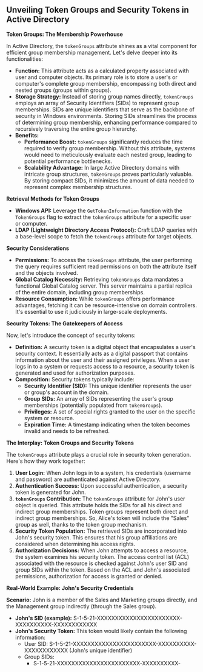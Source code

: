 ## Unveiling Token Groups and Security Tokens in Active Directory

**Token Groups: The Membership Powerhouse**

In Active Directory, the `tokenGroups` attribute shines as a vital component for efficient group membership management. Let's delve deeper into its functionalities:

* **Function:** This attribute acts as a calculated property associated with user and computer objects. Its primary role is to store a user's or computer's complete group membership, encompassing both direct and nested groups (groups within groups).
* **Storage Strategy:** Instead of storing group names directly, `tokenGroups` employs an array of Security Identifiers (SIDs) to represent group memberships. SIDs are unique identifiers that serve as the backbone of security in Windows environments. Storing SIDs streamlines the process of determining group membership, enhancing performance compared to recursively traversing the entire group hierarchy.
* **Benefits:**
    * **Performance Boost:** `tokenGroups` significantly reduces the time required to verify group membership. Without this attribute, systems would need to meticulously evaluate each nested group, leading to potential performance bottlenecks.
    * **Scalability Advantage:** In large Active Directory domains with intricate group structures, `tokenGroups` proves particularly valuable. By storing compact SIDs, it minimizes the amount of data needed to represent complex membership structures.

**Retrieval Methods for Token Groups**

* **Windows API:** Leverage the `GetTokenInformation` function with the `TokenGroups` flag to extract the `tokenGroups` attribute for a specific user or computer.
* **LDAP (Lightweight Directory Access Protocol):** Craft LDAP queries with a base-level scope to fetch the `tokenGroups` attribute for target objects.

**Security Considerations**

* **Permissions:** To access the `tokenGroups` attribute, the user performing the query requires sufficient read permissions on both the attribute itself and the objects involved.
* **Global Catalog Necessity:** Retrieving `tokenGroups` data mandates a functional Global Catalog server. This server maintains a partial replica of the entire domain, including group memberships.
* **Resource Consumption:** While `tokenGroups` offers performance advantages, fetching it can be resource-intensive on domain controllers. It's essential to use it judiciously in large-scale deployments.

**Security Tokens: The Gatekeepers of Access**

Now, let's introduce the concept of security tokens:

* **Definition:** A security token is a digital object that encapsulates a user's security context. It essentially acts as a digital passport that contains information about the user and their assigned privileges. When a user logs in to a system or requests access to a resource, a security token is generated and used for authorization purposes.
* **Composition:** Security tokens typically include:
    * **Security Identifier (SID):** This unique identifier represents the user or group's account in the domain.
    * **Group SIDs:** An array of SIDs representing the user's group memberships (potentially populated from `tokenGroups`).
    * **Privileges:** A set of special rights granted to the user on the specific system or resource.
    * **Expiration Time:** A timestamp indicating when the token becomes invalid and needs to be refreshed.

**The Interplay: Token Groups and Security Tokens**

The `tokenGroups` attribute plays a crucial role in security token generation. Here's how they work together:

1. **User Login:** When John logs in to a system, his credentials (username and password) are authenticated against Active Directory.
2. **Authentication Success:** Upon successful authentication, a security token is generated for John.
3. **`tokenGroups` Contribution:** The `tokenGroups` attribute for John's user object is queried. This attribute holds the SIDs for all his direct and indirect group memberships.  Token groups represent both direct and indirect group memberships. So, Alice's token will include the "Sales" group as well, thanks to the token group mechanism.
5. **Security Token Population:** The retrieved SIDs are incorporated into John's security token. This ensures that his group affiliations are considered when determining his access rights.
6. **Authorization Decisions:** When John attempts to access a resource, the system examines his security token. The access control list (ACL) associated with the resource is checked against John's user SID and group SIDs within the token. Based on the ACL and John's associated permissions, authorization for access is granted or denied.

**Real-World Example: John's Security Credentials**

**Scenario:** John is a member of the Sales and Marketing groups directly, and the Management group indirectly (through the Sales group).

* **John's SID (example):** S-1-5-21-XXXXXXXXXXXXXXXXXXXXXXX-XXXXXXXXXX-XXXXXXXXXXXX
* **John's Security Token:** This token would likely contain the following information:
    * User SID: S-1-5-21-XXXXXXXXXXXXXXXXXXXXXXX-XXXXXXXXXX-XXXXXXXXXXXX (John's unique identifier)
    * Group SIDs:
        * S-1-5-21-XXXXXXXXXXXXXXXXXXXXXXX-XXXXXXXXXX-

